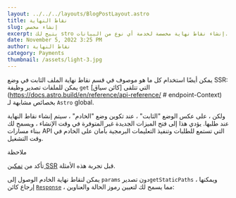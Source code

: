 ```yaml
---
layout: ../../../layouts/BlogPostLayout.astro
title: نقاط النهاية
slug: إنشاء مخصص
excerpt: يتيح لك stro إنشاء نقاط نهاية مخصصة لخدمة أي نوع من البيانات.
date: November 5, 2022 3:25 PM
author: نقاط النهاية
category: Payments
thumbnail: /assets/light-3.jpg
---
```

يمكن أيضًا استخدام كل ما هو موصوف في قسم نقاط نهاية الملف الثابت في وضع SSR: يمكن للملفات تصدير وظيفة `get` التي تتلقى \[كائن سياق] (https://docs.astro.build/en/reference/api-reference/ # endpoint-Context) بخصائص مشابهة لـ `Astro` global.

ولكن ، على عكس الوضع "الثابت" ، عند تكوين وضع "الخادم" ، سيتم إنشاء نقاط النهاية عند طلبها. يؤدي هذا إلى فتح الميزات الجديدة غير المتوفرة في وقت الإنشاء ، ويسمح لك ببناء مسارات API التي تستمع للطلبات وتنفيذ التعليمات البرمجية بأمان على الخادم في وقت التشغيل.

ملاحظة

تأكد من [تمكين SSR](https://docs.astro.build/en/guides/server-side-rendering/#enopped-ssr-in-your-project) قبل تجربة هذه الأمثلة.

يمكن لنقاط نهاية الخادم الوصول إلى `params` دون تصدير`getStaticPaths` ، ويمكنها إرجاع كائن [`Response`](https://developer.mozilla.org/en-US/docs/Web/API/Response) ، مما يسمح لك لتعيين رموز الحالة والعناوين: